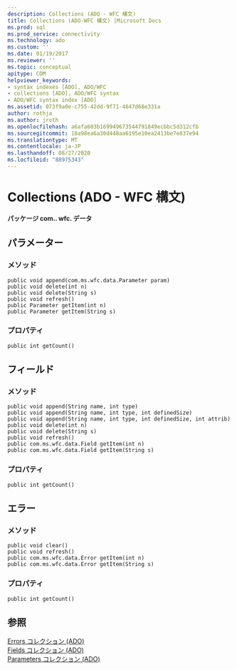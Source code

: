```yaml
---
description: Collections (ADO - WFC 構文)
title: Collections (ADO-WFC 構文) |Microsoft Docs
ms.prod: sql
ms.prod_service: connectivity
ms.technology: ado
ms.custom: ''
ms.date: 01/19/2017
ms.reviewer: ''
ms.topic: conceptual
apitype: COM
helpviewer_keywords:
- syntax indexes [ADO], ADO/WFC
- collections [ADO], ADO/WFC syntax
- ADO/WFC syntax index [ADO]
ms.assetid: 073f9a0e-c755-42dd-9f71-4647d68e331a
author: rothja
ms.author: jroth
ms.openlocfilehash: a6afa603b169949673544791849ecbbc5d312cfb
ms.sourcegitcommit: 18a98ea6a30d448aa6195e10ea2413be7e837e94
ms.translationtype: MT
ms.contentlocale: ja-JP
ms.lasthandoff: 08/27/2020
ms.locfileid: "88975343"
---
```

# <a name="collections-ado---wfc-syntax"></a>Collections (ADO - WFC 構文)
**パッケージ com.. wfc. データ**  
  
## <a name="parameters"></a>パラメーター  
  
### <a name="methods"></a>メソッド  
  
```  
public void append(com.ms.wfc.data.Parameter param)  
public void delete(int n)  
public void delete(String s)  
public void refresh()  
public Parameter getItem(int n)  
public Parameter getItem(String s)  
```  
  
### <a name="properties"></a>プロパティ  
  
```  
public int getCount()  
```  
  
## <a name="fields"></a>フィールド  
  
### <a name="methods"></a>メソッド  
  
```  
public void append(String name, int type)  
public void append(String name, int type, int definedSize)  
public void append(String name, int type, int definedSize, int attrib)  
public void delete(int n)  
public void delete(String s)  
public void refresh()  
public com.ms.wfc.data.Field getItem(int n)  
public com.ms.wfc.data.Field getItem(String s)  
```  
  
### <a name="properties"></a>プロパティ  
  
```  
public int getCount()  
```  
  
## <a name="errors"></a>エラー  
  
### <a name="methods"></a>メソッド  
  
```  
public void clear()  
public void refresh()  
public com.ms.wfc.data.Error getItem(int n)  
public com.ms.wfc.data.Error getItem(String s)  
```  
  
### <a name="properties"></a>プロパティ  
  
```  
public int getCount()  
```  
  
## <a name="see-also"></a>参照  
 [Errors コレクション (ADO)](./errors-collection-ado.md)   
 [Fields コレクション (ADO)](./fields-collection-ado.md)   
 [Parameters コレクション (ADO)](./parameters-collection-ado.md)